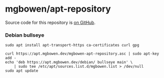 # mgbowen/apt-repository

Source code for this repository is [on GitHub](https://github.com/mgbowen/apt-repository).

### Debian bullseye

```
sudo apt install apt-transport-https ca-certificates curl gpg

curl https://apt.mgbowen.dev/mgbowen-apt-repository.asc | sudo apt-key add -
echo 'deb https://apt.mgbowen.dev/debian/ bullseye main' \
    | sudo tee /etc/apt/sources.list.d/mgbowen.list > /dev/null
sudo apt update
```
